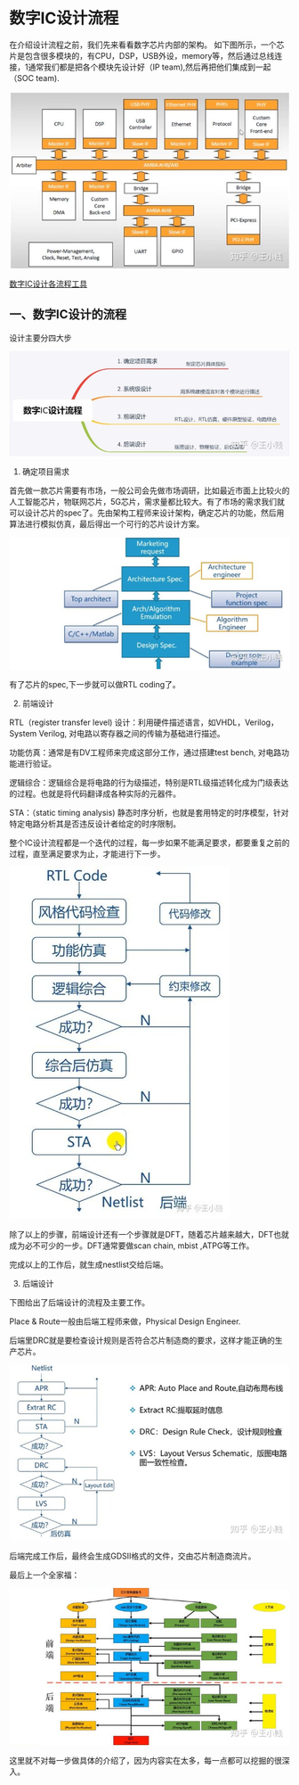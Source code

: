 # 数字IC设计流程
在介绍设计流程之前，我们先来看看数字芯片内部的架构。 如下图所示，一个芯片是包含很多模块的，有CPU，DSP，USB外设，memory等，然后通过总线连接，1通常我们都是把各个模块先设计好（IP team),然后再把他们集成到一起（SOC team).

![](vx_images/306553216239566.png)

[数字IC设计各流程工具](./数字IC设计流程中的软件.md)

## 一、数字IC设计的流程

设计主要分四大步

![](vx_images/302493216260632.png)

1.  确定项目需求

首先做一款芯片需要有市场，一般公司会先做市场调研，比如最近市面上比较火的人工智能芯片，物联网芯片，5G芯片，需求量都比较大。有了市场的需求我们就可以设计芯片的spec了。先由架构工程师来设计架构，确定芯片的功能，然后用算法进行模拟仿真，最后得出一个可行的芯片设计方案。

![](vx_images/299423216230814.png)

有了芯片的spec,下一步就可以做RTL coding了。

2.  前端设计

RTL（register transfer level) 设计：利用硬件描述语言，如VHDL，Verilog，System Verilog, 对电路以寄存器之间的传输为基础进行描述。

功能仿真：通常是有DV工程师来完成这部分工作，通过搭建test bench, 对电路功能进行验证。

逻辑综合：逻辑综合是将电路的行为级描述，特别是RTL级描述转化成为门级表达的过程。也就是将代码翻译成各种实际的元器件。

STA：（static timing analysis) 静态时序分析，也就是套用特定的时序模型，针对特定电路分析其是否违反设计者给定的时序限制。

整个IC设计流程都是一个迭代的过程，每一步如果不能满足要求，都要重复之前的过程，直至满足要求为止，才能进行下一步。

![](vx_images/295353216232368.jpeg)

除了以上的步骤，前端设计还有一个步骤就是DFT，随着芯片越来越大，DFT也就成为必不可少的一步。DFT通常要做scan chain, mbist ,ATPG等工作。

完成以上的工作后，就生成nestlist交给后端。

3.  后端设计

下图给出了后端设计的流程及主要工作。

Place & Route一般由后端工程师来做，Physical Design Engineer.

后端里DRC就是要检查设计规则是否符合芯片制造商的要求，这样才能正确的生产芯片。

![](vx_images/292263216252716.jpeg)

后端完成工作后，最终会生成GDSII格式的文件，交由芯片制造商流片。

最后上一个全家福：

![](vx_images/289193216233561.jpeg)

这里就不对每一步做具体的介绍了，因为内容实在太多，每一点都可以挖掘的很深入。